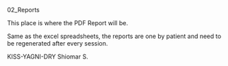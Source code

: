 02_Reports

This place is where the PDF Report will be.

Same as the excel spreadsheets, the reports are one by patient and need to be regenerated after every session.

KISS-YAGNI-DRY
Shiomar S.